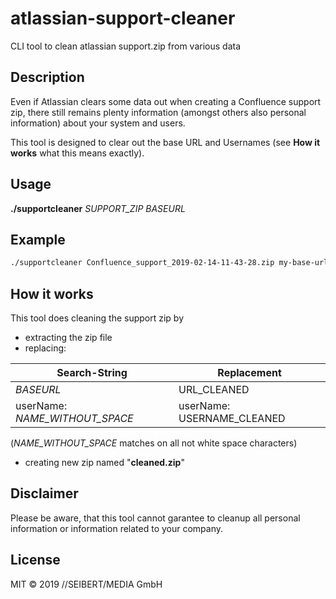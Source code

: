 # atlassian-support-cleaner
CLI tool to clean atlassian support.zip from various data

Description
---

Even if Atlassian clears some data out when creating a Confluence support zip, there still remains plenty information (amongst others also personal information) about your system and users.

This tool is designed to clear out the base URL and Usernames (see **How it works** what this means exactly). 


Usage
--- 

**./supportcleaner** _SUPPORT_ZIP_ _BASEURL_


Example
---
```bash
./supportcleaner Confluence_support_2019-02-14-11-43-28.zip my-base-url.net
```

How it works
---

This tool does cleaning the support zip by
- extracting the zip file
- replacing:

|Search-String|Replacement|
|---|---|
|_BASEURL_|URL_CLEANED|
|userName: _NAME_WITHOUT_SPACE_|userName: USERNAME_CLEANED|

(_NAME_WITHOUT_SPACE_ matches on all not white space characters)

- creating new zip named "**cleaned.zip**"

Disclaimer
---

Please be aware, that this tool cannot garantee to cleanup all personal information or information related to your company.

License
---

MIT &copy; 2019 //SEIBERT/MEDIA GmbH